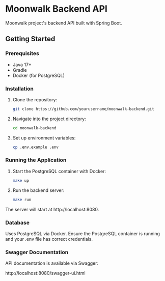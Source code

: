# Moonwalk Backend API

Moonwalk project's backend API built with Spring Boot.

## Getting Started

### Prerequisites
- Java 17+
- Gradle
- Docker (for PostgreSQL)

### Installation

1. Clone the repository:
   ```bash
   git clone https://github.com/yourusername/moonwalk-backend.git
   
2. Navigate into the project directory:
   ```bash
   cd moonwalk-backend
   
3. Set up environment variables:
   ```bash
   cp .env.example .env

### Running the Application
1. Start the PostgreSQL container with Docker:
   ```bash
   make up

2. Run the backend server:
   ```bash
   make run

The server will start at http://localhost:8080.

### Database
Uses PostgreSQL via Docker. Ensure the PostgreSQL container is running and your .env file has correct credentials.

### Swagger Documentation
API documentation is available via Swagger:

http://localhost:8080/swagger-ui.html